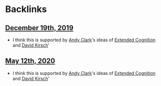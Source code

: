 
# Backlinks
## [December 19th, 2019](<December 19th, 2019.md>)
- I think this is supported by [Andy Clark](<Andy Clark.md>)'s ideas of [Extended Cognition](<Extended Cognition.md>) and [David Kirsch](<David Kirsch.md>)'

## [May 12th, 2020](<May 12th, 2020.md>)
- I think this is supported by [Andy Clark](<Andy Clark.md>)'s ideas of [Extended Cognition](<Extended Cognition.md>) and [David Kirsch](<David Kirsch.md>)'

